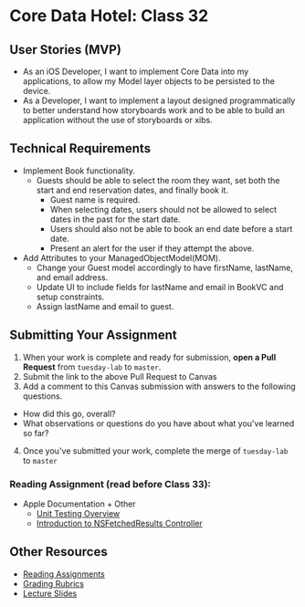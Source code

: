 # Core Data Hotel: Class 32  

## User Stories (MVP)  
- As an iOS Developer, I want to implement Core Data into my applications, to allow my Model layer objects to be persisted to the device.  
- As a Developer, I want to implement a layout designed programmatically to better understand how storyboards work and to be able to build an application without the use of storyboards or xibs.  

## Technical Requirements  
* Implement Book functionality. 
  * Guests should be able to select the room they want, set both the start and end reservation dates,  and finally book it.
	* Guest name is required.
	* When selecting dates, users should not be allowed to select dates in the past for the start date.
	* Users should also not be able to book an end date before a start date.
	* Present an alert for the user if they attempt the above.
* Add Attributes to your ManagedObjectModel(MOM).
	* Change your Guest model accordingly to have firstName, lastName, and email address.
	* Update UI to include fields for lastName and email in BookVC and setup constraints.
	* Assign lastName and email to guest.

## Submitting Your Assignment  

1. When your work is complete and ready for submission, **open a Pull Request** from `tuesday-lab` to `master`.  
2. Submit the link to the above Pull Request to Canvas  
3. Add a comment to this Canvas submission with answers to the following questions.  
  - How did this go, overall?  
  - What observations or questions do you have about what you've learned so far?  
4. Once you've submitted your work, complete the merge of `tuesday-lab` to `master`  

### Reading Assignment (read **before** Class 33):  
* Apple Documentation + Other
  * [Unit Testing Overview](https://developer.apple.com/library/ios/documentation/ToolsLanguages/Conceptual/Xcode_Overview/UnitTesting.html)
  * [Introduction to NSFetchedResults Controller](http://nshipster.com/unit-testing/)

## Other Resources
* [Reading Assignments](../../Resources/ra-grading-standard/)
* [Grading Rubrics](../../Resources/)
* [Lecture Slides](https://www.icloud.com/keynote/000fQdt4rvdN6s1yl9IyBrxRg#Week8_Day2)
